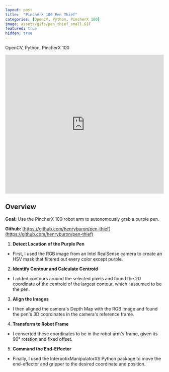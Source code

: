 ```yaml
---
layout: post
title:  "PincherX 100 Pen Thief"
categories: [OpenCV, Python, PincherX 100]
image: assets/gifs/pen_thief_small.GIF
featured: true
hidden: true
---
```


OpenCV, Python, PincherX 100

<iframe width="100%" height="441" src="https://www.youtube.com/embed/pturk2xscaA?si=CLWhMrOFVhrZ33sk" title="YouTube video player" frameborder="0" allow="accelerometer; autoplay; clipboard-write; encrypted-media; gyroscope; picture-in-picture; web-share" allowfullscreen></iframe>

## Overview

**Goal:** Use the PincherX 100 robot arm to autonomously grab a purple pen.

**Github:** [https://github.com/henryburon/pen-thief](https://github.com/henryburon/pen-thief)

1. **Detect Location of the Purple Pen**
* First, I used the RGB image from an Intel RealSense camera to create an HSV mask that filtered out every color except purple.
2. **Identify Contour and Calculate Centroid**
* I added contours around the selected pixels and found the 2D coordinate of the centroid of the largest contour, which I assumed to be the pen.
3. **Align the Images**
* I then aligned the camera's Depth Map with the RGB Image and found the pen's 3D coordinates in the camera's reference frame.
4. **Transform to Robot Frame**
* I converted these coordinates to be in the robot arm's frame, given its 90&deg; rotation and fixed offset.
5. **Command the End-Effector**
* Finally, I used the InterbotixManipulatorXS Python package to move the end-effector and gripper to the desired coordinate and position.